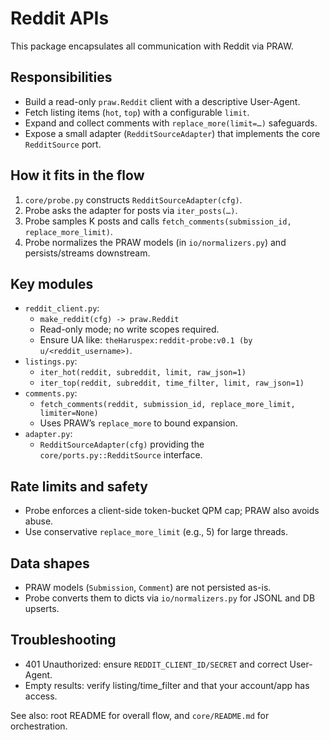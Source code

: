 # Reddit APIs

This package encapsulates all communication with Reddit via PRAW.

## Responsibilities
- Build a read-only `praw.Reddit` client with a descriptive User-Agent.
- Fetch listing items (`hot`, `top`) with a configurable `limit`.
- Expand and collect comments with `replace_more(limit=…)` safeguards.
- Expose a small adapter (`RedditSourceAdapter`) that implements the core `RedditSource` port.

## How it fits in the flow
1) `core/probe.py` constructs `RedditSourceAdapter(cfg)`.
2) Probe asks the adapter for posts via `iter_posts(…)`.
3) Probe samples K posts and calls `fetch_comments(submission_id, replace_more_limit)`.
4) Probe normalizes the PRAW models (in `io/normalizers.py`) and persists/streams downstream.

## Key modules
- `reddit_client.py`:
  - `make_reddit(cfg) -> praw.Reddit`
  - Read-only mode; no write scopes required.
  - Ensure UA like: `theHaruspex:reddit-probe:v0.1 (by u/<reddit_username>)`.
- `listings.py`:
  - `iter_hot(reddit, subreddit, limit, raw_json=1)`
  - `iter_top(reddit, subreddit, time_filter, limit, raw_json=1)`
- `comments.py`:
  - `fetch_comments(reddit, submission_id, replace_more_limit, limiter=None)`
  - Uses PRAW’s `replace_more` to bound expansion.
- `adapter.py`:
  - `RedditSourceAdapter(cfg)` providing the `core/ports.py::RedditSource` interface.

## Rate limits and safety
- Probe enforces a client-side token-bucket QPM cap; PRAW also avoids abuse.
- Use conservative `replace_more_limit` (e.g., 5) for large threads.

## Data shapes
- PRAW models (`Submission`, `Comment`) are not persisted as-is.
- Probe converts them to dicts via `io/normalizers.py` for JSONL and DB upserts.

## Troubleshooting
- 401 Unauthorized: ensure `REDDIT_CLIENT_ID/SECRET` and correct User-Agent.
- Empty results: verify listing/time_filter and that your account/app has access.

See also: root README for overall flow, and `core/README.md` for orchestration.
